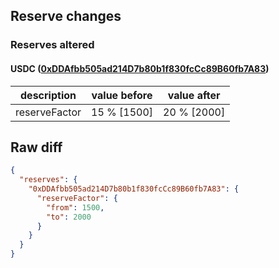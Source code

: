 ## Reserve changes

### Reserves altered

#### USDC ([0xDDAfbb505ad214D7b80b1f830fcCc89B60fb7A83](https://gnosisscan.io/address/0xDDAfbb505ad214D7b80b1f830fcCc89B60fb7A83))

| description | value before | value after |
| --- | --- | --- |
| reserveFactor | 15 % [1500] | 20 % [2000] |


## Raw diff

```json
{
  "reserves": {
    "0xDDAfbb505ad214D7b80b1f830fcCc89B60fb7A83": {
      "reserveFactor": {
        "from": 1500,
        "to": 2000
      }
    }
  }
}
```